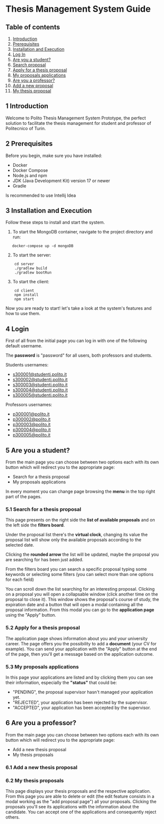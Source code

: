 # Thesis Management System Guide

## Table of contents

1. [Introduction](#introduction)
2. [Prerequisites](#prerequisites)
3. [Installation and Execution](#installation)
4. [Log In](#login)
5. [Are you a student?](#student)
6. [Search proposal](#searchProposal)
7. [Apply for a thesis proposal](#applyProposal)
8. [My proposals applications](#myApp)
9. [Are you a professor?](#professor)
10. [Add a new proposal](#addProposal)
11. [My thesis proposal](#myProps)

## 1 Introduction <a name="introduction"></a>

Welcome to Polito Thesis Management System Prototype, the perfect solution to facilitate the thesis management for student and
professor of Politecnico of Turin.

## 2 Prerequisites <a name="prerequisites"></a>

Before you begin, make sure you have installed:

- Docker
- Docker Compose
- Node.js and npm
- JDK (Java Development Kit) version 17 or newer
- Gradle

Is recommended to use Intellij Idea

## 3 Installation and Execution <a name="installation"></a>

Follow these steps to install and start the system.

1. To start the MongoDB container, navigate to the project directory and run:
```
   docker-compose up -d mongoDB
```
2. To start the server:
``` 
    cd server
    ./gradlew build
    ./gradlew bootRun
```
3. To start the client:
```
    cd client
    npm install
    npm start
```

Now you are ready to start! let's take a look at the system's features and how to use them.

## 4 Login <a name="login"/>

First of all from the initial page you can log in with one of the following default username.

The **password** is "password" for all users, both professors and students.

Students usernames:
- s300001@studenti.polito.it
- s300002@studenti.polito.it
- s300003@studenti.polito.it
- s300004@studenti.polito.it
- s300005@studenti.polito.it

Professors usernames:
- p300001@polito.it
- p300002@polito.it
- p300003@polito.it
- p300004@polito.it
- p300005@polito.it

## 5 Are you a student? <a name="student"/>

From the main page you can choose between two options each with its own button which will redirect you to the appropriate page:

- Search for a thesis proposal
- My proposals applications

In every moment you can change page browsing the **menu** in the top right part of the pages.

### 5.1 Search for a thesis proposal <a name="searchProposal"/>

This page presents on the right side the **list of available proposals** and on the left side the **filters board**.

Under the proposal list there's the **virtual clock**, changing its value the proposal list will show only the available
proposals according to the selected date.

Clicking the **rounded arrow** the list will be updated, maybe the proposal you are searching for has been just added. 

From the filters board you can search a specific proposal typing some keywords or selecting some filters (you can select
more than one options for each field)

You can scroll down the list searching for an interesting proposal. Clicking on a proposal you will open a collapsable
window (click another time on the proposal to close it). This window shows the proposal's course of study, the
expiration date and a button that will open a modal containing all the proposal information. From this modal you can
go to the **application page** using the "Apply" button.

### 5.2 Apply for a thesis proposal <a name="applyProposal"/>

The application page shows information about you and your university career. The page offers you the possibility to
add a **document** (your CV for example).
You can send your application with the "Apply" button at the end of the page, then you'll get a message based on the
application outcome.

### 5.3 My proposals applications <a name="myApp"/>

In this page your applications are listed and by clicking them you can see their information, especially the **"status"**
that could be:
- "PENDING", the proposal supervisor hasn't managed your application yet.
- "REJECTED", your application has been rejected by the supervisor.
- "ACCEPTED", your application has been accepted by the supervisor.

## 6 Are you a professor? <a name="professor"/>

From the main page you can choose between two options each with its own button which will redirect you to the appropriate page:

- Add a new thesis proposal
- My thesis proposals

### 6.1 Add a new thesis proposal <a name="addProposal"/>



### 6.2 My thesis proposals <a name="myProps"/>

This page displays your thesis proposals and the respective application. From this page you are able to delete or edit (the edit feature consists in a modal working as the "add proposal page") all your proposals. Clicking the proposals you'll see its applications with the information about the candidate. You can accept one of the applications and consequently reject others.
